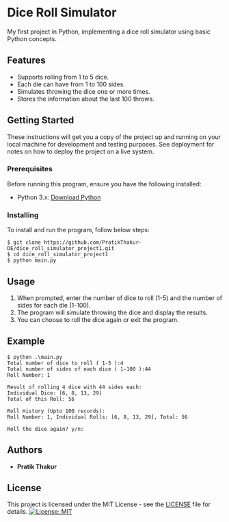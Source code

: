 # Dice Roll Simulator
My first project in Python, implementing a dice roll simulator using basic Python concepts.

## Features
- Supports rolling from 1 to 5 dice.
- Each die can have from 1 to 100 sides.
- Simulates throwing the dice one or more times.
- Stores the information about the last 100 throws.

## Getting Started  
These instructions will get you a copy of the project up and running on your local machine for development and testing purposes. See deployment for notes on how to deploy the project on a live system.

### Prerequisites  
Before running this program, ensure you have the following installed:

- Python 3.x: [Download Python](https://www.python.org/downloads/)

### Installing
To install and run the program, follow below steps: 
```
$ git clone https://github.com/PratikThakur-DE/dice_roll_simulator_project1.git   
$ cd dice_roll_simulator_project1  
$ python main.py
```
## Usage
1. When prompted, enter the number of dice to roll (1-5) and the number of sides for each die (1-100).
2. The program will simulate throwing the dice and display the results.
3. You can choose to roll the dice again or exit the program.

## Example
```
$ python .\main.py
Total number of dice to roll ( 1-5 ):4
Total number of sides of each dice ( 1-100 ):44
Roll Number: 1

Result of rolling 4 dice with 44 sides each:
Individual Dice: [6, 8, 13, 29]
Total of this Roll: 56

Roll History (Upto 100 records):
Roll Number: 1, Individual Rolls: [6, 8, 13, 29], Total: 56

Roll the dice again? y/n:
```
## Authors
* **Pratik Thakur** 


## License
This project is licensed under the MIT License - see the [LICENSE](LICENSE) file for details.
[![License: MIT](https://img.shields.io/badge/License-MIT-yellow.svg)][def]

[def]: https://opensource.org/licenses/MIT